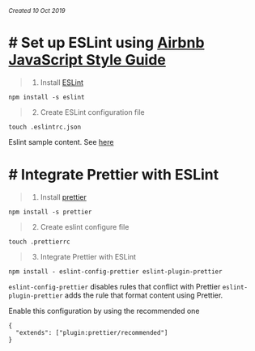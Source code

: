 
*<small>Created 10 Oct 2019</small>*

# # Set up ESLint using [Airbnb JavaScript Style Guide](https://github.com/airbnb/javascript)

  
> 1. Install [ESLint](https://www.npmjs.com/package/eslint)

	npm install -s eslint
> 2.  Create ESLint configuration file

	touch .eslintrc.json
 Eslint sample content. See [here](https://github.com/haibui2207/react-eslint-airbnb/blob/master/.eslintrc.json)

# # Integrate Prettier with ESLint
> 1. Install [prettier](https://prettier.io/)

	npm install -s prettier
> 2.  Create eslint configure file

	touch .prettierrc
> 3. Integrate Prettier with ESLint

	npm install - eslint-config-prettier eslint-plugin-prettier

 `eslint-config-prettier` disables rules that conflict with Prettier
 `eslint-plugin-prettier` adds the rule that format content using Prettier.

Enable this configuration by using the recommended one

	{
	  "extends": ["plugin:prettier/recommended"]
	}

